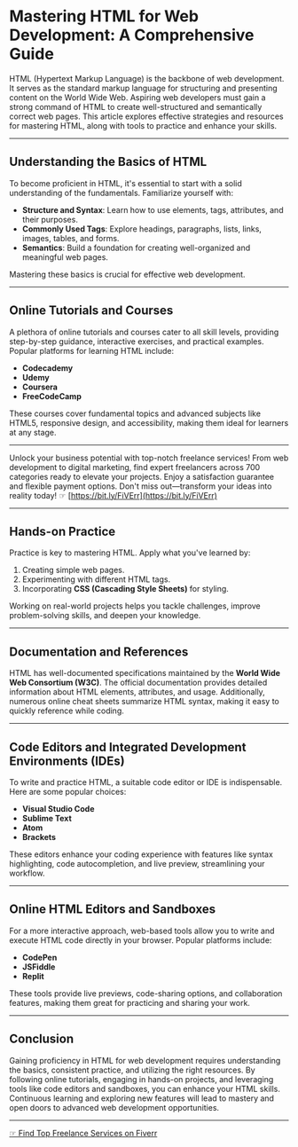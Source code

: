 # Mastering HTML for Web Development: A Comprehensive Guide

HTML (Hypertext Markup Language) is the backbone of web development. It serves as the standard markup language for structuring and presenting content on the World Wide Web. Aspiring web developers must gain a strong command of HTML to create well-structured and semantically correct web pages. This article explores effective strategies and resources for mastering HTML, along with tools to practice and enhance your skills.

---

## Understanding the Basics of HTML

To become proficient in HTML, it's essential to start with a solid understanding of the fundamentals. Familiarize yourself with:

- **Structure and Syntax**: Learn how to use elements, tags, attributes, and their purposes.
- **Commonly Used Tags**: Explore headings, paragraphs, lists, links, images, tables, and forms.
- **Semantics**: Build a foundation for creating well-organized and meaningful web pages.

Mastering these basics is crucial for effective web development.

---

## Online Tutorials and Courses

A plethora of online tutorials and courses cater to all skill levels, providing step-by-step guidance, interactive exercises, and practical examples. Popular platforms for learning HTML include:

- **Codecademy**
- **Udemy**
- **Coursera**
- **FreeCodeCamp**

These courses cover fundamental topics and advanced subjects like HTML5, responsive design, and accessibility, making them ideal for learners at any stage.

---

Unlock your business potential with top-notch freelance services! From web development to digital marketing, find expert freelancers across 700 categories ready to elevate your projects. Enjoy a satisfaction guarantee and flexible payment options. Don't miss out—transform your ideas into reality today! ☞ [https://bit.ly/FiVErr](https://bit.ly/FiVErr)

---

## Hands-on Practice

Practice is key to mastering HTML. Apply what you've learned by:

1. Creating simple web pages.
2. Experimenting with different HTML tags.
3. Incorporating **CSS (Cascading Style Sheets)** for styling.

Working on real-world projects helps you tackle challenges, improve problem-solving skills, and deepen your knowledge.

---

## Documentation and References

HTML has well-documented specifications maintained by the **World Wide Web Consortium (W3C)**. The official documentation provides detailed information about HTML elements, attributes, and usage. Additionally, numerous online cheat sheets summarize HTML syntax, making it easy to quickly reference while coding.

---

## Code Editors and Integrated Development Environments (IDEs)

To write and practice HTML, a suitable code editor or IDE is indispensable. Here are some popular choices:

- **Visual Studio Code**
- **Sublime Text**
- **Atom**
- **Brackets**

These editors enhance your coding experience with features like syntax highlighting, code autocompletion, and live preview, streamlining your workflow.

---

## Online HTML Editors and Sandboxes

For a more interactive approach, web-based tools allow you to write and execute HTML code directly in your browser. Popular platforms include:

- **CodePen**
- **JSFiddle**
- **Replit**

These tools provide live previews, code-sharing options, and collaboration features, making them great for practicing and sharing your work.

---

## Conclusion

Gaining proficiency in HTML for web development requires understanding the basics, consistent practice, and utilizing the right resources. By following online tutorials, engaging in hands-on projects, and leveraging tools like code editors and sandboxes, you can enhance your HTML skills. Continuous learning and exploring new features will lead to mastery and open doors to advanced web development opportunities.

---

[☞ Find Top Freelance Services on Fiverr](https://bit.ly/FiVErr)
